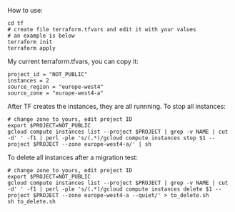 How to use:
```
cd tf
# create file terraform.tfvars and edit it with your values
# an example is below
terraform init
terraform apply
```

My current terraform.tfvars, you can copy it:
```
project_id = "NOT_PUBLIC"
instances = 2
source_region = "europe-west4"
source_zone = "europe-west4-a"
```

After TF creates the instances, they are all runnning. To stop all instances:
```
# change zone to yours, edit project ID
export $PROJECT=NOT_PUBLIC
gcloud compute instances list --project $PROJECT | grep -v NAME | cut -d' ' -f1 | perl -ple 's/(.*)/gcloud compute instances stop $1 --project $PROJECT --zone europe-west4-a/' | sh
```

To delete all instances after a migration test:
```
# change zone to yours, edit project ID
export $PROJECT=NOT_PUBLIC
gcloud compute instances list --project $PROJECT | grep -v NAME | cut -d' ' -f1 | perl -ple 's/(.*)/gcloud compute instances delete $1 --project $PROJECT --zone europe-west4-a --quiet/' > to_delete.sh
sh to_delete.sh
```
